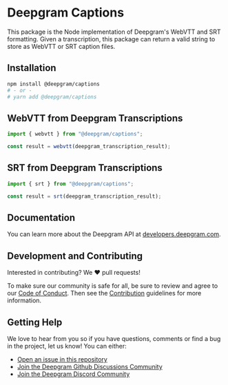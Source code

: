 # Deepgram Captions

This package is the Node implementation of Deepgram's WebVTT and SRT formatting. Given a transcription, this package can return a valid string to store as WebVTT or SRT caption files.

## Installation

```bash
npm install @deepgram/captions
# - or -
# yarn add @deepgram/captions
```

## WebVTT from Deepgram Transcriptions

```ts
import { webvtt } from "@deepgram/captions";

const result = webvtt(deepgram_transcription_result);
```

## SRT from Deepgram Transcriptions

```ts
import { srt } from "@deepgram/captions";

const result = srt(deepgram_transcription_result);
```

## Documentation

You can learn more about the Deepgram API at [developers.deepgram.com](https://developers.deepgram.com/docs).

## Development and Contributing

Interested in contributing? We ❤️ pull requests!

To make sure our community is safe for all, be sure to review and agree to our
[Code of Conduct](./.github/CODE_OF_CONDUCT.md). Then see the
[Contribution](./.github/CONTRIBUTING.md) guidelines for more information.

## Getting Help

We love to hear from you so if you have questions, comments or find a bug in the
project, let us know! You can either:

- [Open an issue in this repository](https://github.com/deepgram/[reponame]/issues/new)
- [Join the Deepgram Github Discussions Community](https://github.com/orgs/deepgram/discussions)
- [Join the Deepgram Discord Community](https://discord.gg/xWRaCDBtW4)

[license]: LICENSE.txt
